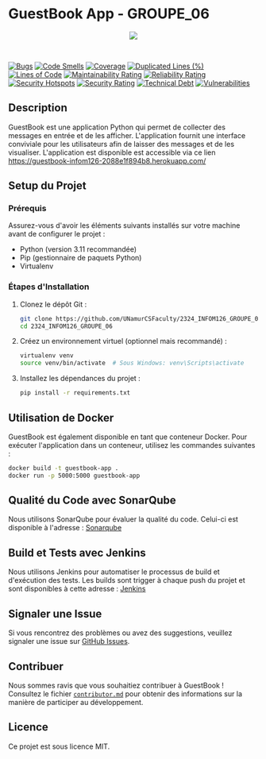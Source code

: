 # GuestBook App - GROUPE_06

<p align="center">
  <img src="https://sonarqube.donatog.tech/api/project_badges/quality_gate?project=UNamurCSFaculty_2324_INFOM126_GROUPE_06_AYzK-Ug0b_xiqrlTOeSt&token=sqb_01825e7c5c7af5c92650e8bd1b8b5847a0785055">
</p>

<br/>

[![Bugs](https://sonarqube.donatog.tech/api/project_badges/measure?project=UNamurCSFaculty_2324_INFOM126_GROUPE_06_AYzK-Ug0b_xiqrlTOeSt&metric=bugs&token=sqb_01825e7c5c7af5c92650e8bd1b8b5847a0785055)](https://sonarqube.donatog.tech/dashboard?id=UNamurCSFaculty_2324_INFOM126_GROUPE_06_AYzK-Ug0b_xiqrlTOeSt) [![Code Smells](https://sonarqube.donatog.tech/api/project_badges/measure?project=UNamurCSFaculty_2324_INFOM126_GROUPE_06_AYzK-Ug0b_xiqrlTOeSt&metric=code_smells&token=sqb_01825e7c5c7af5c92650e8bd1b8b5847a0785055)](https://sonarqube.donatog.tech/dashboard?id=UNamurCSFaculty_2324_INFOM126_GROUPE_06_AYzK-Ug0b_xiqrlTOeSt) [![Coverage](https://sonarqube.donatog.tech/api/project_badges/measure?project=UNamurCSFaculty_2324_INFOM126_GROUPE_06_AYzK-Ug0b_xiqrlTOeSt&metric=coverage&token=sqb_01825e7c5c7af5c92650e8bd1b8b5847a0785055)](https://sonarqube.donatog.tech/dashboard?id=UNamurCSFaculty_2324_INFOM126_GROUPE_06_AYzK-Ug0b_xiqrlTOeSt) [![Duplicated Lines (%)](https://sonarqube.donatog.tech/api/project_badges/measure?project=UNamurCSFaculty_2324_INFOM126_GROUPE_06_AYzK-Ug0b_xiqrlTOeSt&metric=duplicated_lines_density&token=sqb_01825e7c5c7af5c92650e8bd1b8b5847a0785055)](https://sonarqube.donatog.tech/dashboard?id=UNamurCSFaculty_2324_INFOM126_GROUPE_06_AYzK-Ug0b_xiqrlTOeSt) [![Lines of Code](https://sonarqube.donatog.tech/api/project_badges/measure?project=UNamurCSFaculty_2324_INFOM126_GROUPE_06_AYzK-Ug0b_xiqrlTOeSt&metric=ncloc&token=sqb_01825e7c5c7af5c92650e8bd1b8b5847a0785055)](https://sonarqube.donatog.tech/dashboard?id=UNamurCSFaculty_2324_INFOM126_GROUPE_06_AYzK-Ug0b_xiqrlTOeSt) [![Maintainability Rating](https://sonarqube.donatog.tech/api/project_badges/measure?project=UNamurCSFaculty_2324_INFOM126_GROUPE_06_AYzK-Ug0b_xiqrlTOeSt&metric=sqale_rating&token=sqb_01825e7c5c7af5c92650e8bd1b8b5847a0785055)](https://sonarqube.donatog.tech/dashboard?id=UNamurCSFaculty_2324_INFOM126_GROUPE_06_AYzK-Ug0b_xiqrlTOeSt)  [![Reliability Rating](https://sonarqube.donatog.tech/api/project_badges/measure?project=UNamurCSFaculty_2324_INFOM126_GROUPE_06_AYzK-Ug0b_xiqrlTOeSt&metric=reliability_rating&token=sqb_01825e7c5c7af5c92650e8bd1b8b5847a0785055)](https://sonarqube.donatog.tech/dashboard?id=UNamurCSFaculty_2324_INFOM126_GROUPE_06_AYzK-Ug0b_xiqrlTOeSt) [![Security Hotspots](https://sonarqube.donatog.tech/api/project_badges/measure?project=UNamurCSFaculty_2324_INFOM126_GROUPE_06_AYzK-Ug0b_xiqrlTOeSt&metric=security_hotspots&token=sqb_01825e7c5c7af5c92650e8bd1b8b5847a0785055)](https://sonarqube.donatog.tech/dashboard?id=UNamurCSFaculty_2324_INFOM126_GROUPE_06_AYzK-Ug0b_xiqrlTOeSt) [![Security Rating](https://sonarqube.donatog.tech/api/project_badges/measure?project=UNamurCSFaculty_2324_INFOM126_GROUPE_06_AYzK-Ug0b_xiqrlTOeSt&metric=security_rating&token=sqb_01825e7c5c7af5c92650e8bd1b8b5847a0785055)](https://sonarqube.donatog.tech/dashboard?id=UNamurCSFaculty_2324_INFOM126_GROUPE_06_AYzK-Ug0b_xiqrlTOeSt) [![Technical Debt](https://sonarqube.donatog.tech/api/project_badges/measure?project=UNamurCSFaculty_2324_INFOM126_GROUPE_06_AYzK-Ug0b_xiqrlTOeSt&metric=sqale_index&token=sqb_01825e7c5c7af5c92650e8bd1b8b5847a0785055)](https://sonarqube.donatog.tech/dashboard?id=UNamurCSFaculty_2324_INFOM126_GROUPE_06_AYzK-Ug0b_xiqrlTOeSt) [![Vulnerabilities](https://sonarqube.donatog.tech/api/project_badges/measure?project=UNamurCSFaculty_2324_INFOM126_GROUPE_06_AYzK-Ug0b_xiqrlTOeSt&metric=vulnerabilities&token=sqb_01825e7c5c7af5c92650e8bd1b8b5847a0785055)](https://sonarqube.donatog.tech/dashboard?id=UNamurCSFaculty_2324_INFOM126_GROUPE_06_AYzK-Ug0b_xiqrlTOeSt)



## Description

GuestBook est une application Python qui permet de collecter des messages en entrée et de les afficher. L'application fournit une interface conviviale pour les utilisateurs afin de laisser des messages et de les visualiser.
L'application est disponible est accessible via ce lien https://guestbook-infom126-2088e1f894b8.herokuapp.com/

## Setup du Projet

### Prérequis

Assurez-vous d'avoir les éléments suivants installés sur votre machine avant de configurer le projet :

- Python (version 3.11 recommandée)
- Pip (gestionnaire de paquets Python)
- Virtualenv

### Étapes d'Installation

1. Clonez le dépôt Git :

    ```bash
    git clone https://github.com/UNamurCSFaculty/2324_INFOM126_GROUPE_06.git
    cd 2324_INFOM126_GROUPE_06
    ```

2. Créez un environnement virtuel (optionnel mais recommandé) :

    ```bash
    virtualenv venv
    source venv/bin/activate  # Sous Windows: venv\Scripts\activate
    ```

3. Installez les dépendances du projet :

    ```bash
    pip install -r requirements.txt
    ```

## Utilisation de Docker

GuestBook est également disponible en tant que conteneur Docker. Pour exécuter l'application dans un conteneur, utilisez les commandes suivantes :

  ```bash
  docker build -t guestbook-app .
  docker run -p 5000:5000 guestbook-app
  ```

## Qualité du Code avec SonarQube

Nous utilisons SonarQube pour évaluer la qualité du code. Celui-ci est disponible à l'adresse : [Sonarqube](https://sonarqube.donatog.tech/dashboard?branch=main&id=UNamurCSFaculty_2324_INFOM126_GROUPE_06_AYzK-Ug0b_xiqrlTOeSt)

## Build et Tests avec Jenkins

Nous utilisons Jenkins pour automatiser le processus de build et d'exécution des tests. Les builds sont trigger à chaque push du projet et sont disponibles à cette adresse : [Jenkins](https://jenkins.donatog.tech/job/ASE-Pipeline/)

## Signaler une Issue

Si vous rencontrez des problèmes ou avez des suggestions, veuillez signaler une issue sur [GitHub Issues](https://github.com/UNamurCSFaculty/2324_INFOM126_GROUPE_06/issues).

## Contribuer

Nous sommes ravis que vous souhaitiez contribuer à GuestBook ! Consultez le fichier [`contributor.md`](https://github.com/UNamurCSFaculty/2324_INFOM126_GROUPE_06/blob/main/contributor.md) pour obtenir des informations sur la manière de participer au développement.

## Licence
Ce projet est sous licence MIT.
